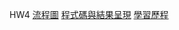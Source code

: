

HW4
[流程圖](https://github.com/yoyo032/Financialhttps://github.com/yoyo032/Financial-Engineering/blob/master/HW4_PYTHON/%E8%B2%A1%E5%B7%A54%E6%B5%81%E7%A8%8B%E5%9C%96.png)
[程式碼與結果呈現](https://github.com/yoyo032/Financial-Engineering/blob/master/HW4_PYTHON/%E8%B2%A1%E5%B7%A54%20%E7%A8%8B%E5%BC%8F%E7%A2%BC%E8%88%87%E5%9F%B7%E8%A1%8C%E7%B5%90%E6%9E%9C.ipynb)
[學習歷程](https://github.com/yoyo032/Financial-Engineering/blob/master/HW4_PYTHON/%E8%B2%A1%E5%B7%A54%20%E5%AD%B8%E7%BF%92%E6%AD%B7%E7%A8%8B.ipynb)
